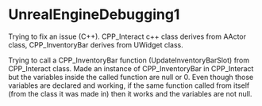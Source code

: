 # UnrealEngineDebugging1
Trying to fix an issue (C++).
CPP_Interact c++ class derives from AActor class, CPP_InventoryBar derives from UWidget class.

Trying to call a CPP_InventoryBar function (UpdateInventoryBarSlot) from CPP_Interact class. Made an instance of CPP_InventoryBar in CPP_Interact but the 
variables inside the called function are null or 0. Even though those variables are declared and working, if the same function called from itself (from the 
class it was made in) then it works and the variables are not null.
